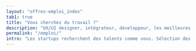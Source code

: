 ```yaml
---
layout: "offres-emploi_index"
tab1: true
title: "Vous cherchez du travail ?"
description: "UX/UI designer, intégrateur, développeur, les meilleures offres d'emploi des startups de la scène européenne."
permalink: "/emploi/"
intro: "Les startups recherchent des talents comme vous. Sélection des meilleures offres d'emploi en design et développement web près de chez vous ou à la maison."
---
```

